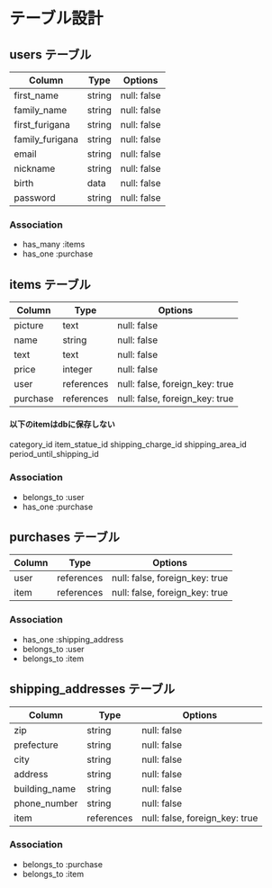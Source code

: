 # テーブル設計

## users テーブル

| Column             | Type       | Options                        |
| -----------        | ---------- | ------------------------------ |
| first_name         | string     | null: false                    |
| family_name        | string     | null: false                    |
| first_furigana     | string     | null: false                    |
| family_furigana    | string     | null: false                    |
| email              | string     | null: false                    |
| nickname           | string     | null: false                    |
| birth              | data       | null: false                    |
| password           | string     | null: false                    |


### Association

- has_many :items
- has_one  :purchase



## items テーブル

| Column                | Type       | Options                       |
| --------------------- | ---------- | ------------------------------|
| picture               | text       | null: false                   |
| name                  | string     | null: false                   |
| text                  | text       | null: false                   |
| price                 | integer    | null: false                   |
| user                  | references | null: false, foreign_key: true|
| purchase              | references | null: false, foreign_key: true|

#### 以下のitemはdbに保存しない
category_id
item_statue_id 
shipping_charge_id
shipping_area_id
period_until_shipping_id 

### Association

- belongs_to :user
- has_one    :purchase


## purchases テーブル

| Column           | Type       | Options                        |
| ---------------  | ---------- | ------------------------------ |
| user             | references | null: false, foreign_key: true |
| item             | references | null: false, foreign_key: true |

### Association

- has_one    :shipping_address
- belongs_to :user
- belongs_to :item

## shipping_addresses テーブル

| Column        | Type       | Options                        |
| ------------- | ---------- | ------------------------------ |
| zip           | string     | null: false                    |
| prefecture    | string     | null: false                    |
| city          | string     | null: false                    |
| address       | string     | null: false                    |
| building_name | string     | null: false                    |
| phone_number  | string     | null: false                    |
| item          | references | null: false, foreign_key: true |

### Association

- belongs_to :purchase
- belongs_to :item

